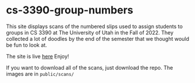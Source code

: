 # cs-3390-group-numbers

This site displays scans of the numbered slips used to assign students to groups in CS 3390 at The University of Utah in the Fall of 2022. They collected a lot of doodles by the end of the semester that we thought would be fun to look at.

The site is live [here](https://krisairdancer.github.io/cs-3390-group-numbers/) Enjoy!

If you want to download all of the scans, just download the repo. The images are in `public/scans/`
